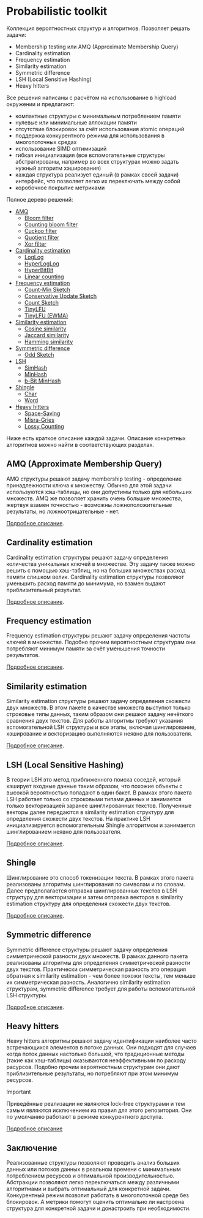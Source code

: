 # Probabilistic toolkit

Коллекция вероятностных структур и алгоритмов. Позволяет решать задачи:

* Membership testing или AMQ (Approximate Membership Query)
* Cardinality estimation
* Frequency estimation
* Similarity estimation
* Symmetric difference
* LSH (Local Sensitive Hashing)
* Heavy hitters

Все решения написаны с расчётом на использование в highload окружении и предлагают:

* компактные структуры с минимальным потреблением памяти
* нулевые или минимальные аллокации памяти
* отсутствие блокировок за счёт использования atomic операций
* поддержка конкурентного режима для использования в многопоточных средах
* использование SIMD оптимизаций
* гибкая инициализация (все вспомогательные структуры абстрагированы, например во всех структурах можно задать нужный алгоритм хэширования)
* каждая структура реализует единый (в рамках своей задачи) интерфейс, что позволяет легко их переключать между собой
* коробочное покрытие метриками

Полное дерево решений:

* [AMQ](amq/readme.ru.md)
  * [Bloom filter](amq/bloom_filter/readme.ru.md)
  * [Counting bloom filter](amq/bloom_filter/readme.ru.md)
  * [Cuckoo filter](amq/cuckoo_filter/readme.ru.md)
  * [Quotient filter](amq/quotient_filter)
  * [Xor filter](amq/xor_filter/readme.ru.md)
* [Cardinality estimation](cardinality/readme.ru.md)
  * [LogLog](cardinality/loglog)
  * [HyperLogLog](cardinality/hyperloglog)
  * [HyperBitBit](cardinality/hyperbitbit)
  * [Linear counting](cardinality/linear_counting)
* [Frequency estimation](frequency/readme.ru.md)
  * [Count-Min Sketch](frequency/cmsketch)
  * [Conservative Update Sketch](frequency/cusketch)
  * [Count Sketch](frequency/countsketch)
  * [TinyLFU](frequency/tinylfu)
  * [TinyLFU (EWMA)](frequency/tinylfu_ewma/readme.ru.md)
* [Similarity estimation](similarity/readme.ru.md)
  * [Cosine similarity](similarity/cosine)
  * [Jaccard similarity](similarity/jaccard)
  * [Hamming similarity](similarity/hamming)
* [Symmetric difference](symmetric/readme.ru.md)
  * [Odd Sketch](symmetric/oddsketch)
* [LSH](lsh/readme.ru.md)
  * [SimHash](lsh/simhash)
  * [MinHash](lsh/minhash)
  * [b-Bit MinHash](lsh/bbitminhash)
* [Shingle](shingle/readme.ru.md)
  * [Char](shingle/char.go)
  * [Word](shingle/word.go)
* [Heavy hitters](heavy)
  * [Space-Saving](heavy/spacesaving)
  * [Misra-Gries](heavy/misragries)
  * [Lossy Counting](heavy/lossy)

Ниже есть краткое описание каждой задачи. Описание конкретных алгоритмов можно найти в соответствующих разделах.

## AMQ (Approximate Membership Query)

AMQ структуры решают задачу membership testing - определение принадлежности ключа к множеству. Обычно для этой задачи
используются хэш-таблицы, но они допустимы только для небольших множеств. AMQ же позволяет хранить очень большие
множества, жертвуя взамен точностью - возможны ложноположительные результаты, но ложноотрицательные - нет.

[Подробное описание](amq/readme.ru.md).

## Cardinality estimation

Cardinality estimation структуры решают задачу определения количества уникальных ключей в множестве. Эту задачу также
можно решить с помощью хэш-таблиц, но на больших множествах расход памяти слишком велик. Cardinality estimation структуры
позволяют уменьшить расход памяти до минимума, но взамен выдают приблизительный результат.

[Подробное описание](cardinality/readme.ru.md).

## Frequency estimation

Frequency estimation структуры решают задачу определения частоты ключей в множестве. Подобно прочим вероятностным структурам
они потребляют минимум памяти за счёт уменьшения точности результатов.

[Подробное описание](frequency/readme.ru.md).

## Similarity estimation

Similarity estimation структуры решают задачу определения схожести двух множеств. В этом пакете в качестве множеств
выступют только строковые типы данных, таким образом они решают задачу нечёткого сравнения двух текстов. Для работы
алгоритмы требуют указания вспомогательной LSH структуры и все этапы, включая шинглирование, хэширование и векторизацию
выполняются неявно для пользователя.

[Подробное описание](similarity/readme.ru.md).

## LSH (Local Sensitive Hashing)

В теории LSH это метод приближенного поиска соседей, который хэширует входные данные таким образом, что похожие объекты
с высокой вероятностью попадают в один бакет. В рамках этого пакета LSH работает только со строковыми типами данных и
занимается только векторизацией заранее шинглированных текстов. Полученные векторы далее передаются в similarity estimation
структуру для определения схожести двух текстов.
На практике LSH инициализируется вспомогательным Shingle алгоритмом и занимается шинглированием неявно для пользователя.

[Подробное описание](lsh/readme.ru.md).

## Shingle

Шинглирование это способ токенизации текста. В рамках этого пакета реализованы алгоритмы шинглирования по символам и по словам.
Далее предполагается отправка шинглированных текстов в LSH структуру для векторизации и затем отправка векторов в similarity estimation
структуру для определения схожести двух текстов.

[Подробное описание](shingle/readme.ru.md).

## Symmetric difference

Symmetric difference структуры решают задачу определения симметрической разности двух множеств. В рамках данного пакета
реализованы алгоритмы для определения симметрической разности двух текстов. Практически симметрическая разность
это операция обратная к similarity estimation - чем более похожи тексты, тем меньше их симметрическая разность.
Аналогично similarity estimation структурам, symmetric difference требует для работы вспомогательной LSH структуры.

[Подробное описание](symmetric/readme.ru.md).

## Heavy hitters

Heavy hitters алгоритмы решают задачу идентификации наиболее часто встречающихся элементов в потоке данных. Они подходят
для случаев когда поток данных настолько большой, что традиционные методы (такие как хэш-таблицы) оказываются неэффективными
по расходу расурсов. Подобно прочим вероятностным структурам они дают приблизительные результаты, но потребляют при этом
минимум ресурсов.

> [!IMPORTANT]
> Приведённые реализации не являются lock-free структурами и тем самым являются исключением из правил для этого репозитория.
> Они по умолчанию работают в режиме конкурентного доступа.

[Подробное описание](heavy/readme.ru.md)

## Заключение

Реализованные структуры позволяют проводить анализ больших данных или потоков данных в реальном времени с минимальным
потреблением ресурсов и оптимальной производительностью. Абстракции позволяют легко переключаться между различными
алгоритмами и выбрать оптимальный для конкретной задачи. Конкурентный режим позволит работать в многопоточной среде без
блокировок. А метрики помогут оценить оптимально ли настроена структура для конкретной задачи и донастроить при необходимости.
